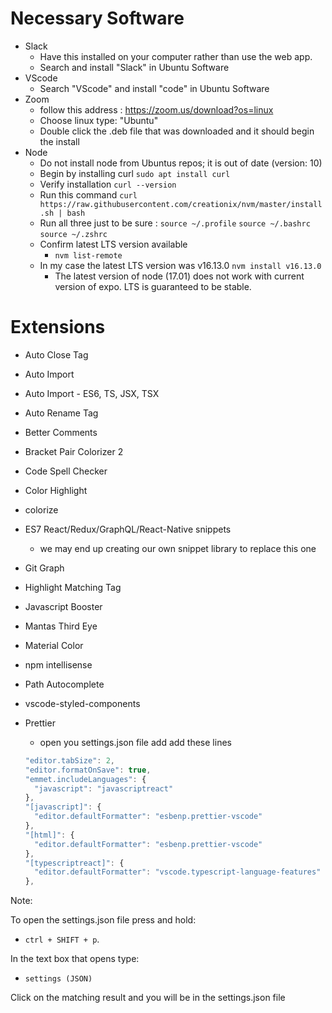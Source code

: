 # Necessary Software

- Slack
  - Have this installed on your computer rather than use the web app.
  - Search and install "Slack" in Ubuntu Software
- VScode
  - Search "VScode" and install "code" in Ubuntu Software
- Zoom
  - follow this address : https://zoom.us/download?os=linux
  - Choose linux type: "Ubuntu"
  - Double click the .deb file that was downloaded and it should begin the install
- Node
  - Do not install node from Ubuntus repos; it is out of date (version: 10)
  - Begin by installing curl `sudo apt install curl`
  - Verify installation `curl --version`
  - Run this command `curl https://raw.githubusercontent.com/creationix/nvm/master/install.sh | bash`
  - Run all three just to be sure : `source ~/.profile` `source ~/.bashrc` `source ~/.zshrc`
  - Confirm latest LTS version available
    - `nvm list-remote`
  - In my case the latest LTS version was v16.13.0 `nvm install v16.13.0`
    - The latest version of node (17.01) does not work with current version of expo. LTS is guaranteed to be stable.

# Extensions

- Auto Close Tag
- Auto Import
- Auto Import - ES6, TS, JSX, TSX
- Auto Rename Tag
- Better Comments
- Bracket Pair Colorizer 2
- Code Spell Checker
- Color Highlight
- colorize
- ES7 React/Redux/GraphQL/React-Native snippets
  - we may end up creating our own snippet library to replace this one
- Git Graph
- Highlight Matching Tag
- Javascript Booster
- Mantas Third Eye
- Material Color
- npm intellisense
- Path Autocomplete
- vscode-styled-components

- Prettier

  - open you settings.json file add add these lines

  ```js
  "editor.tabSize": 2,
  "editor.formatOnSave": true,
  "emmet.includeLanguages": {
    "javascript": "javascriptreact"
  },
  "[javascript]": {
    "editor.defaultFormatter": "esbenp.prettier-vscode"
  },
  "[html]": {
    "editor.defaultFormatter": "esbenp.prettier-vscode"
  },
  "[typescriptreact]": {
    "editor.defaultFormatter": "vscode.typescript-language-features"
  },
  ```

Note:

To open the settings.json file press and hold:

- `ctrl + SHIFT + p`.

In the text box that opens type:

- `settings (JSON)`

Click on the matching result and you will be in the settings.json file
